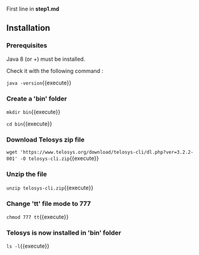 First line in **step1.md**

## Installation

### Prerequisites

Java 8 (or +) must be installed.

Check it with the following command :

`java -version`{{execute}}

### Create a 'bin' folder 

`mkdir bin`{{execute}}

`cd bin`{{execute}}

### Download Telosys zip file

`wget 'https://www.telosys.org/download/telosys-cli/dl.php?ver=3.2.2-001' -O telosys-cli.zip`{{execute}}

### Unzip the file

`unzip telosys-cli.zip`{{execute}}

### Change 'tt' file mode to 777 

`chmod 777 tt`{{execute}}

### Telosys is now installed in 'bin' folder 

`ls -l`{{execute}}



